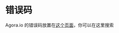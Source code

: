 # 错误码

Agora.io 的错误码放置在[这个页面](https://docs.agora.io/cn/Voice/API%20Reference/web_ng/index.html#%E9%80%9A%E7%94%A8%E9%94%99%E8%AF%AF%E7%A0%81)，你可以在这里搜索